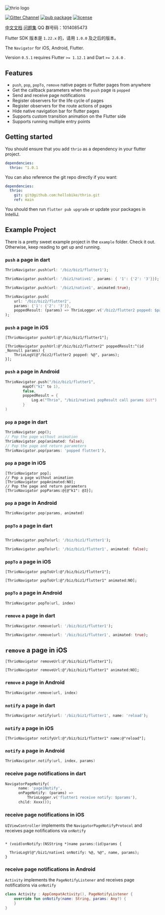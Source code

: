 # 

![thrio logo](./doc/imgs/thrio.png)

[![Gitter Channel][]][gitter badge] [![pub package](https://img.shields.io/pub/v/thrio.svg)](https://pub.dartlang.org/packages/thrio) [![license](https://img.shields.io/github/license/hellobike/thrio.svg?maxAge=2592000)](https://github.com/hellobike/thrio/LICENSE)

[中文文档](./doc/Feature.md) [问题集](./doc/Questions.md) QQ 群号码：1014085473

Flutter SDK 版本是 `1.22.x` 的，请用 `1.0.0` 及之后的版本。

The `Navigator` for iOS, Android, Flutter.

Version `0.5.1` requires Flutter `>= 1.12.1` and Dart `>= 2.6.0` .

## Features

* `push`,   `pop`,   `popTo`,   `remove` native pages or flutter pages from anywhere
* Get the callback parameters when the `push` page is `popped`
* Send and receive page notifications
* Register observers for the life cycle of pages
* Register observers for the route actions of pages
* Hide native navigation bar for flutter pages
* Supports custom transition animation on the Flutter side
* Supports running multiple entry points

## Getting started

You should ensure that you add `thrio` as a dependency in your flutter project.

``` yaml
dependencies:
  thrio: ^1.0.1
```

You can also reference the git repo directly if you want:

``` yaml
dependencies:
  thrio:
    git: git@github.com:hellobike/thrio.git
    ref: main
```

You should then run `flutter pub upgrade` or update your packages in IntelliJ.

## Example Project

There is a pretty sweet example project in the `example` folder. Check it out. Otherwise, keep reading to get up and running.

### `push` a page in dart

``` dart
ThrioNavigator.push(url: '/biz/biz1/flutter1');

ThrioNavigator.push(url: '/biz1/native1', params: { '1': {'2': '3'}});

ThrioNavigator.push(url: '/biz1/native1', animated:true);

ThrioNavigator.push(
    url: '/biz/biz2/flutter2',
    params: {'1': {'2': '3'}},
    poppedResult: (params) => ThrioLogger.v('/biz2/flutter2 popped: $params'),
);
```

### `push` a page in iOS

``` objc
[ThrioNavigator pushUrl:@"/biz/biz1/flutter1"];

[ThrioNavigator pushUrl:@"/biz/biz2/flutter2" poppedResult:^(id _Nonnull params) {
    ThrioLogV(@"/biz2/flutter2 popped: %@", params);
}];
```

### `push` a page in Android

``` kotlin
ThrioNavigator.push("/biz/biz1/flutter1",
        mapOf("k1" to 1),
        false,
        poppedResult = {
            Log.e("Thrio", "/biz1/native1 popResult call params $it")
        }
)
```

### `pop` a page in dart

``` dart
ThrioNavigator.pop();
// Pop the page without animation
ThrioNavigator.pop(animated: false);
// Pop the page and return parameters
ThrioNavigator.pop(params: 'popped flutter1'),
```

### `pop` a page in iOS

``` objc
[ThrioNavigator pop];
// Pop a page without animation
[ThrioNavigator popAnimated:NO];
// Pop the page and return parameters
[ThrioNavigator popParams:@{@"k1": @3}];
```

### `pop` a page in Android

``` kotlin
ThrioNavigator.pop(params, animated)
```

### `popTo` a page in dart

``` dart

ThrioNavigator.popTo(url: '/biz/biz1/flutter1');

ThrioNavigator.popTo(url: '/biz/biz1/flutter1', animated: false);
```

### `popTo` a page in iOS

``` objc
[ThrioNavigator popToUrl:@"/biz/biz1/flutter1"];

[ThrioNavigator popToUrl:@"/biz/biz1/flutter1" animated:NO];
```

### `popTo` a page in Android

``` kotlin
ThrioNavigator.popTo(url, index)
```

### `remove` a page in dart

``` dart
ThrioNavigator.remove(url: '/biz/biz1/flutter1');

ThrioNavigator.remove(url: '/biz/biz1/flutter1', animated: true);
```

## `remove` a page in iOS

``` objc
[ThrioNavigator removeUrl:@"/biz/biz1/flutter1"];

[ThrioNavigator removeUrl:@"/biz/biz1/flutter1" animated:NO];
```

### `remove` a page in Android

``` kotlin
ThrioNavigator.remove(url, index)
```

### `notify` a page in dart

``` dart
ThrioNavigator.notify(url: '/biz/biz1/flutter1', name: 'reload');
```

### `notify` a page in iOS

``` objc
[ThrioNavigator notifyUrl:@"/biz/biz1/flutter1" name:@"reload"];
```

### `notify` a page in Android

``` kotlin
ThrioNavigator.notify(url, index, params)
```

### receive page notifications in dart

``` dart
NavigatorPageNotify(
      name: 'page1Notify',
      onPageNotify: (params) =>
          ThrioLogger.v('flutter1 receive notify: $params'),
      child: Xxxx());
```

### receive page notifications in iOS

`UIViewController` implements the `NavigatorPageNotifyProtocol` and receives page notifications via `onNotify`

``` objc

* (void)onNotify:(NSString *)name params:(id)params {

  ThrioLogV(@"/biz1/native1 onNotify: %@, %@", name, params);
}
```

### receive page notifications in Android

`Activity` implements the `PageNotifyListener` and receives page notifications via `onNotify`

``` kotlin
class Activity : AppCompatActivity(), PageNotifyListener {
    override fun onNotify(name: String, params: Any?) {
    }
}
```

[gitter channel]: https://badges.gitter.im/flutter_thrio/flutter_thrio.svg
[gitter badge]: https://gitter.im/flutter_thrio/flutter_thrio?utm_source=badge&utm_medium=badge&utm_campaign=pr-badge&utm_content=badge

